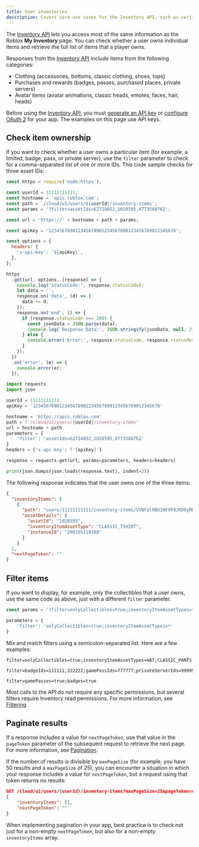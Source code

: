 ```yaml
---
title: User inventories
description: Covers core use cases for the Inventory API, such as verifying that a user owns a particular item and filtering return values for categories of items.
---
```


The [Inventory API][1] lets you access most of the same information as the Roblox **My Inventory** page. You can check whether a user owns individual items and retrieve the full list of items that a player owns.

Responses from the [Inventory API][1] include items from the following categories:

- Clothing (accessories, bottoms, classic clothing, shoes, tops)
- Purchases and rewards (badges, passes, purchased places, private servers)
- Avatar items (avatar animations, classic heads, emotes, faces, hair, heads)

Before using the [Inventory API][1], you must [generate an API key](../auth/api-keys.md) or [configure OAuth 2](../auth/oauth2-overview.md) for your app. The examples on this page use API keys.

## Check item ownership

If you want to check whether a user owns a particular item (for example, a limited, badge, pass, or private server), use the `filter` parameter to check for a comma-separated list of one or more IDs. This code sample checks for three asset IDs:

<Tabs>
  <TabItem key = "1" label="Node.js">

```js
const https = require('node:https');

const userId = 11111111111;
const hostname = 'apis.roblox.com';
const path = `/cloud/v2/users/${userId}/inventory-items`;
const params = '?filter=assetIds=62724852,1028595,4773588762';

const url = 'https://' + hostname + path + params;

const apiKey = '123456789012345678901234567890123456789012345678';

const options = {
  headers: {
    'x-api-key': `${apiKey}`,
  },
};

https
  .get(url, options, (response) => {
    console.log('statusCode:', response.statusCode);
    let data = '';
    response.on('data', (d) => {
      data += d;
    });
    response.on('end', () => {
      if (response.statusCode === 200) {
        const jsonData = JSON.parse(data);
        console.log('Response Data:', JSON.stringify(jsonData, null, 2));
      } else {
        console.error('Error:', response.statusCode, response.statusMessage);
      }
    });
  })
  .on('error', (e) => {
    console.error(e);
  });
```

  </TabItem>
  <TabItem key = "2" label="Python">

```python
import requests
import json

userId = 11111111111
apiKey = '123456789012345678901234567890123456789012345678'

hostname = 'https://apis.roblox.com'
path = f'/cloud/v2/users/{userId}/inventory-items'
url = hostname + path
parameters = {
    'filter': 'assetIds=62724852,1028595,4773588762'
}
headers = {'x-api-key': f'{apiKey}'}

response = requests.get(url, params=parameters, headers=headers)

print(json.dumps(json.loads(response.text), indent=2))
```

  </TabItem>
</Tabs>

The following response indicates that the user owns one of the three items:

```json
{
  "inventoryItems": [
    {
      "path": "users/11111111111/inventory-items/VVNFUl9BU1NFVF9JRD0yMDAxMDUxMTkzODg",
      "assetDetails": {
        "assetId": "1028595",
        "inventoryItemAssetType": "CLASSIC_TSHIRT",
        "instanceId": "200105119388"
      }
    }
  ],
  "nextPageToken": ""
}
```

## Filter items

If you want to display, for example, only the collectibles that a user owns, use the same code as above, just with a different `filter` parameter.

<Tabs>
  <TabItem key = "1" label="Node.js">

```js
const params = '?filter=onlyCollectibles=true;inventoryItemAssetTypes=*';
```

  </TabItem>
  <TabItem key = "2" label="Python">

```python
parameters = {
    'filter': 'onlyCollectibles=true;inventoryItemAssetTypes=*'
}
```

  </TabItem>
</Tabs>

Mix and match filters using a semicolon-separated list. Here are a few examples:

```text
filter=onlyCollectibles=true;inventoryItemAssetTypes=HAT,CLASSIC_PANTS

filter=badgeIds=111111,222222;gamePassIds=777777;privateServerIds=999999

filter=gamePasses=true;badges=true
```

Most calls to the API do not require any specific permissions, but several filters require Inventory read permissions. For more information, see [Filtering](../reference/patterns.md#list-inventory-items).

## Paginate results

If a response includes a value for `nextPageToken`, use that value in the
`pageToken` parameter of the subsequent request to retrieve the next page. For
more information, see [Pagination](../reference/patterns.md#pagination).

If the number of results is divisible by `maxPageSize` (for example, you have 50 results and a `maxPageSize` of 25), you can encounter a situation in which your response includes a value for `nextPageToken`, but a request using that token returns no results:

```json
GET /cloud/v2/users/{userId}/inventory-items?maxPageSize=25&pageToken=cccDDD
{
    "inventoryItems": [],
    "nextPageToken": ""
}
```

When implementing pagination in your app, best practice is to check not just for a non-empty `nextPageToken`, but also for a non-empty `inventoryItems` array.

[1]: /cloud/reference/InventoryItem
